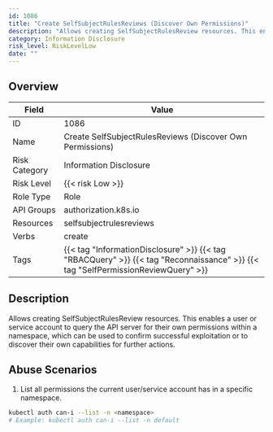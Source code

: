 ```yaml
---
id: 1086
title: "Create SelfSubjectRulesReviews (Discover Own Permissions)"
description: "Allows creating SelfSubjectRulesReview resources. This enables a user or service account to query the API server for their own permissions within a namespace, which can be used to confirm successful exploitation or to discover their own capabilities for further actions."
category: Information Disclosure
risk_level: RiskLevelLow
date: ""
---
```


## Overview

| Field         | Value                                                                                                                            |
| ------------- | -------------------------------------------------------------------------------------------------------------------------------- |
| ID            | 1086                                                                                                                             |
| Name          | Create SelfSubjectRulesReviews (Discover Own Permissions)                                                                        |
| Risk Category | Information Disclosure                                                                                                           |
| Risk Level    | {{< risk Low >}}                                                                                                                 |
| Role Type     | Role                                                                                                                             |
| API Groups    | authorization.k8s.io                                                                                                             |
| Resources     | selfsubjectrulesreviews                                                                                                          |
| Verbs         | create                                                                                                                           |
| Tags          | {{< tag "InformationDisclosure" >}} {{< tag "RBACQuery" >}} {{< tag "Reconnaissance" >}} {{< tag "SelfPermissionReviewQuery" >}} |

## Description

Allows creating SelfSubjectRulesReview resources. This enables a user or service account to query the API server for their own permissions within a namespace, which can be used to confirm successful exploitation or to discover their own capabilities for further actions.

## Abuse Scenarios

1. List all permissions the current user/service account has in a specific namespace.

```bash
kubectl auth can-i --list -n <namespace>
# Example: kubectl auth can-i --list -n default

```
